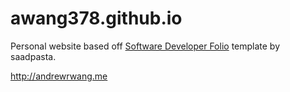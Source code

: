 # awang378.github.io

Personal website based off [Software Developer Folio](https://github.com/saadpasta/developerFolio) template by saadpasta.

http://andrewrwang.me
